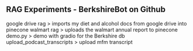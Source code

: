 ## RAG Experiments - BerkshireBot on Github

google drive rag > imports my diet and alcohol docs from google drive into pinecone
walmart rag > uploads the walmart annual report to pinecone
demo.py > demo with gradio for the Berkshire db
upload_podcast_transcripts > upload mfm transcript
